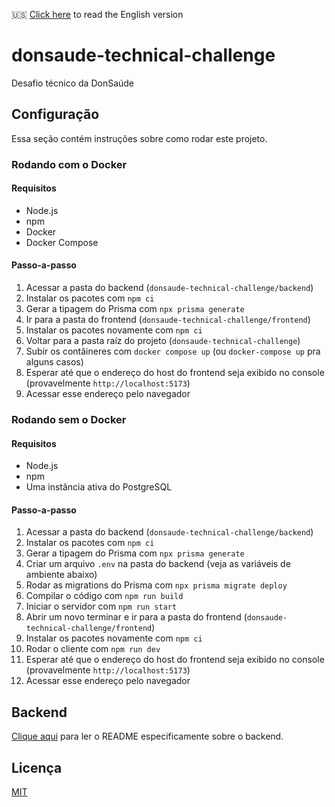 🇺🇸 [Click here](./README.md) to read the English version

# donsaude-technical-challenge

Desafio técnico da DonSaúde

## Configuração
Essa seção contém instruções sobre como rodar este projeto.

### Rodando com o Docker
#### Requisitos
- Node.js
- npm
- Docker
- Docker Compose

#### Passo-a-passo
1. Acessar a pasta do backend (`donsaude-technical-challenge/backend`)
2. Instalar os pacotes com `npm ci`
3. Gerar a tipagem do Prisma com `npx prisma generate`
4. Ir para a pasta do frontend (`donsaude-technical-challenge/frontend`)
5. Instalar os pacotes novamente com `npm ci`
6. Voltar para a pasta raíz do projeto (`donsaude-technical-challenge`)
7. Subir os contâineres com `docker compose up` (ou `docker-compose up` pra alguns casos)
8. Esperar até que o endereço do host do frontend seja exibido no console (provavelmente `http://localhost:5173`)
9. Acessar esse endereço pelo navegador

### Rodando sem o Docker
#### Requisitos
- Node.js
- npm
- Uma instância ativa do PostgreSQL

#### Passo-a-passo
1. Acessar a pasta do backend (`donsaude-technical-challenge/backend`)
2. Instalar os pacotes com `npm ci`
3. Gerar a tipagem do Prisma com `npx prisma generate`
4. Criar um arquivo `.env` na pasta do backend (veja as variáveis de ambiente abaixo)
5. Rodar as migrations do Prisma com `npx prisma migrate deploy`
6. Compilar o código com `npm run build`
7. Iniciar o servidor com `npm run start`
8. Abrir um novo terminar e ir para a pasta do frontend (`donsaude-technical-challenge/frontend`)
9. Instalar os pacotes novamente com `npm ci`
10. Rodar o cliente com `npm run dev`
11. Esperar até que o endereço do host do frontend seja exibido no console (provavelmente `http://localhost:5173`)
12. Acessar esse endereço pelo navegador

## Backend
[Clique aqui](./backend/README_pt-br.md) para ler o README especificamente sobre o backend.

## Licença
[MIT](./LICENSE)
